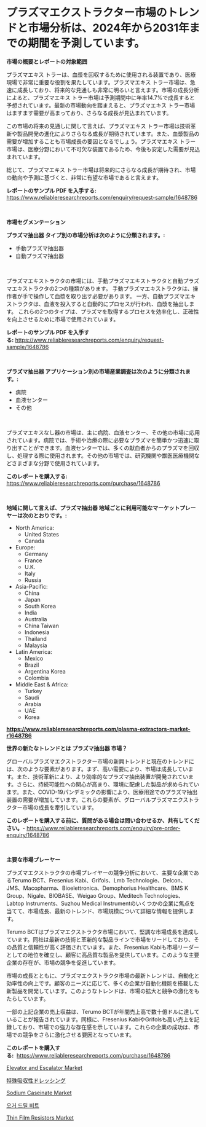 <p><h1>プラズマエクストラクター市場のトレンドと市場分析は、2024年から2031年までの期間を予測しています。</h1></p><p><strong>市場の概要とレポートの対象範囲</strong></p>
<p><p>プラズマエキス トラーは、血漿を回収するために使用される装置であり、医療現場で非常に重要な役割を果たしています。プラズマエキス トラー市場は、急速に成長しており、将来的な見通しも非常に明るいと言えます。市場の成長分析によると、プラズマエキス トラー市場は予測期間中に年率14.7%で成長すると予想されています。最新の市場動向を踏まえると、プラズマエキス トラー市場はますます需要が高まっており、さらなる成長が見込まれています。</p><p>この市場の将来の見通しに関して言えば、プラズマエキス トラー市場は技術革新や製品開発の進化によりさらなる成長が期待されています。また、血漿製品の需要が増加することも市場成長の要因となるでしょう。プラズマエキス トラー市場は、医療分野において不可欠な装置であるため、今後も安定した需要が見込まれています。</p><p>総じて、プラズマエキス トラー市場は将来的にさらなる成長が期待され、市場の動向や予測に基づくと、非常に有望な市場であると言えます。</p></p>
<p><strong>レポートのサンプル PDF を入手する:</strong> <a href="https://www.reliableresearchreports.com/enquiry/request-sample/1648786">https://www.reliableresearchreports.com/enquiry/request-sample/1648786</a></p>
<p>&nbsp;</p>
<p><strong>市場セグメンテーション</strong></p>
<p><strong>プラズマ抽出器 タイプ別の市場分析は次のように分類されます。:</strong></p>
<p><ul><li>手動プラズマ抽出器</li><li>自動プラズマ抽出器</li></ul></p>
<p>&nbsp;</p>
<p><p>プラズマエキストラクタの市場には、手動プラズマエキストラクタと自動プラズマエキストラクタの2つの種類があります。 手動プラズマエキストラクタは、操作者が手で操作して血漿を取り出す必要があります。 一方、自動プラズマエキストラクタは、血液を投入すると自動的にプロセスが行われ、血漿を抽出します。 これらの2つのタイプは、プラズマを取得するプロセスを効率化し、正確性を向上させるために市場で使用されています。</p></p>
<p><strong>レポートのサンプル PDF を入手する:</strong>&nbsp;<a href="https://www.reliableresearchreports.com/enquiry/request-sample/1648786">https://www.reliableresearchreports.com/enquiry/request-sample/1648786</a></p>
<p>&nbsp;</p>
<p><strong> プラズマ抽出器 アプリケーション別の市場産業調査は次のように分類されます。:</strong></p>
<p><ul><li>病院</li><li>血液センター</li><li>その他</li></ul></p>
<p>&nbsp;</p>
<p><p>プラズマエキスなし器の市場は、主に病院、血液センター、その他の市場に応用されています。病院では、手術や治療の際に必要なプラズマを簡単かつ迅速に取り出すことができます。血液センターでは、多くの献血者からのプラズマを回収し、処理する際に使用されます。その他の市場では、研究機関や獣医医療機関などさまざまな分野で使用されています。</p></p>
<p><strong>このレポートを購入する:</strong>&nbsp; <a href="https://www.reliableresearchreports.com/purchase/1648786">https://www.reliableresearchreports.com/purchase/1648786</a></p>
<p>&nbsp;</p>
<p><strong>地域に関して言えば、プラズマ抽出器 地域ごとに利用可能なマーケットプレーヤーは次のとおりです。:</strong></p>
<p><ul>
    <li>
        North America:
        <ul>
            <li>United States</li>
            <li>Canada</li>
        </ul>
    </li>
    <li>
        Europe:
        <ul>
            <li>Germany</li>
            <li>France</li>
            <li>U.K.</li>
            <li>Italy</li>
            <li>Russia</li>
        </ul>
    </li>
    <li>
        Asia-Pacific:
        <ul>
            <li>China</li>
            <li>Japan</li>
            <li>South Korea</li>
            <li>India</li>
            <li>Australia</li>
            <li>China Taiwan</li>
            <li>Indonesia</li>
            <li>Thailand</li>
            <li>Malaysia</li>
        </ul>
    </li>
    <li>
        Latin America:
        <ul>
            <li>Mexico</li>
            <li>Brazil</li>
            <li>Argentina Korea</li>
            <li>Colombia</li>
        </ul>
    </li>
    <li>
        Middle East & Africa:
        <ul>
            <li>Turkey</li>
            <li>Saudi</li>
            <li>Arabia</li>
            <li>UAE</li>
            <li>Korea</li>
        </ul>
    </li>
    </ul></p>
<p><strong><a href="https://www.reliableresearchreports.com/plasma-extractors-market-r1648786">https://www.reliableresearchreports.com/plasma-extractors-market-r1648786</a></strong>&nbsp;</p>
<p><strong>世界の新たなトレンドとは プラズマ抽出器 市場？</strong></p>
<p><p>グローバルプラズマエクストラクター市場の新興トレンドと現在のトレンドには、次のような要素があります。まず、高い需要により、市場は成長しています。また、技術革新により、より効率的なプラズマ抽出装置が開発されています。さらに、持続可能性への関心が高まり、環境に配慮した製品が求められています。また、COVID-19パンデミックの影響により、医療用途でのプラズマ抽出装置の需要が増加しています。これらの要素が、グローバルプラズマエクストラクター市場の成長を牽引しています。</p></p>
<p><strong>このレポートを購入する前に、質問がある場合は問い合わせるか、共有してください。</strong>- <a href="https://www.reliableresearchreports.com/enquiry/pre-order-enquiry/1648786">https://www.reliableresearchreports.com/enquiry/pre-order-enquiry/1648786</a></p>
<p>&nbsp;</p>
<p><strong>主要な市場プレーヤー</strong></p>
<p><p>プラズマエクストラクタの市場プレイヤーの競争分析において、主要な企業であるTerumo BCT、Fresenius Kabi、Grifols、Lmb Technologie、Delcon、JMS、Macopharma、Bioelettronica、Demophorius Healthcare、BMS K Group、Nigale、BIOBASE、Weigao Group、Meditech Technologies、Labtop Instruments、Suzhou Medical Instrumentのいくつかの企業に焦点を当てて、市場成長、最新のトレンド、市場規模について詳細な情報を提供します。</p><p>Terumo BCTはプラズマエクストラクタ市場において、堅調な市場成長を達成しています。同社は最新の技術と革新的な製品ラインで市場をリードしており、その品質と信頼性が高く評価されています。また、Fresenius Kabiも市場リーダーとしての地位を確立し、顧客に高品質な製品を提供しています。このような主要企業の存在が、市場の競争を促進しています。</p><p>市場の成長とともに、プラズマエクストラクタ市場の最新トレンドは、自動化と効率性の向上です。顧客のニーズに応じて、多くの企業が自動化機能を搭載した新製品を開発しています。このようなトレンドは、市場の拡大と競争の激化をもたらしています。</p><p>一部の上記企業の売上収益は、Terumo BCTが年間売上高で数十億ドルに達していることが報告されています。同様に、Fresenius KabiやGrifolsも高い売上を記録しており、市場での強力な存在感を示しています。これらの企業の成功は、市場での競争をさらに激化させる要因となっています。</p></p>
<p><strong>このレポートを購入する:</strong>&nbsp;&nbsp;<a href="https://www.reliableresearchreports.com/purchase/1648786">https://www.reliableresearchreports.com/purchase/1648786</a></p>
<p><p><a href="https://github.com/gdfhhhj/Market-Research-Report-List-4/blob/main/elevator-and-escalator-market.md">Elevator and Escalator Market</a></p><p><a href="https://github.com/AaronVargas43/Market-Research-Report-List-1/blob/main/989832328334.md">特殊吸収性ドレッシング</a></p><p><a href="https://issuu.com/reportprime-2/docs/sodium-caseinate-market-size-2030.pptx">Sodium Caseinate Market</a></p><p><a href="https://github.com/JackieFauhey9089475/Market-Research-Report-List-1/blob/main/208427625674.md">오거 드릴 비트</a></p><p><a href="https://gentle-editor-9db.notion.site/Analyzing-Thin-Film-Resistors-Market-Global-Industry-Perspective-and-Forecast-2024-to-2031-43bcebd2f6d44f4fb7a51a6e7948efee">Thin Film Resistors Market</a></p></p>